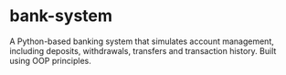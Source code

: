 # bank-system
A Python-based banking system that simulates account management, including deposits, withdrawals, transfers and transaction history. Built using OOP principles.
